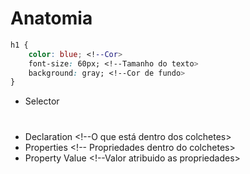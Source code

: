 # Anatomia


```css
h1 {
    color: blue; <!--Cor>
    font-size: 60px; <!--Tamanho do texto>
    background: gray; <!--Cor de fundo>
}
```

* Selector <h1>
* Declaration <!--O que está dentro dos colchetes>
* Properties <!-- Propriedades dentro do colchetes>
* Property Value <!--Valor atribuido as propriedades>